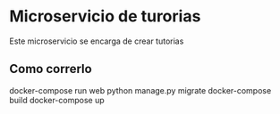 # Microservicio de turorias
Este microservicio se encarga de crear tutorias
## Como correrlo
docker-compose run web python manage.py migrate
docker-compose build
docker-compose up
